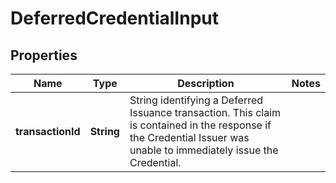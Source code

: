 # DeferredCredentialInput

## Properties

| Name              | Type       | Description                                                                                                                                                          | Notes |
| ----------------- | ---------- | -------------------------------------------------------------------------------------------------------------------------------------------------------------------- | ----- |
| **transactionId** | **String** | String identifying a Deferred Issuance transaction. This claim is contained in the response if the Credential Issuer was unable to immediately issue the Credential. |       |
